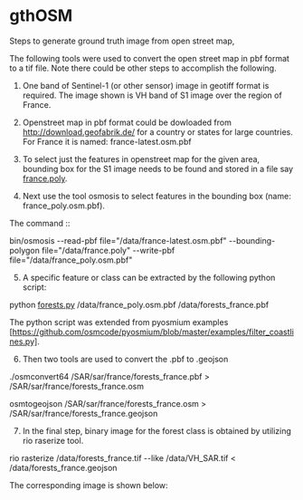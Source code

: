 # gthOSM

Steps to generate ground truth image from open street map,

The following tools were used to convert the open street map in pbf format to a tif file. Note there could be other steps to accomplish the following.

1. One band of Sentinel-1 (or other sensor) image in geotiff format is required. The image shown is VH band of S1 image over the region of France.



2. Openstreet map in pbf format could be dowloaded from http://download.geofabrik.de/ for a country or states for large countries.
For France it is named: france-latest.osm.pbf

3. To select just the features in openstreet map for the given area, bounding box for the S1 image needs to be found and stored in a file say [france.poly](https://github.com/sankar19/gthOSM/france.poly ).

4. Next use the tool osmosis to select features in the bounding box (name: france_poly.osm.pbf). 

The command ::

bin/osmosis --read-pbf file="/data/france-latest.osm.pbf" --bounding-polygon file="/data/france.poly" --write-pbf file="/data/france_poly.osm.pbf"

5. A specific feature or class can be extracted by the following python script: 

python [forests.py](https://github.com/sankar19/gthOSM/forests.py)  /data/france_poly.osm.pbf /data/forests_france.pbf

The python script was extended from pyosmium examples [https://github.com/osmcode/pyosmium/blob/master/examples/filter_coastlines.py].

6. Then two tools are used to convert the .pbf to .geojson

./osmconvert64 /SAR/sar/france/forests_france.pbf > /SAR/sar/france/forests_france.osm

osmtogeojson /SAR/sar/france/forests_france.osm > /SAR/sar/france/forests_france.geojson

7. In the final step, binary image for the forest class is obtained by utilizing rio raserize tool.

rio rasterize /data/forests_france.tif --like /data/VH_SAR.tif < /data/forests_france.geojson

The corresponding image is shown below:


